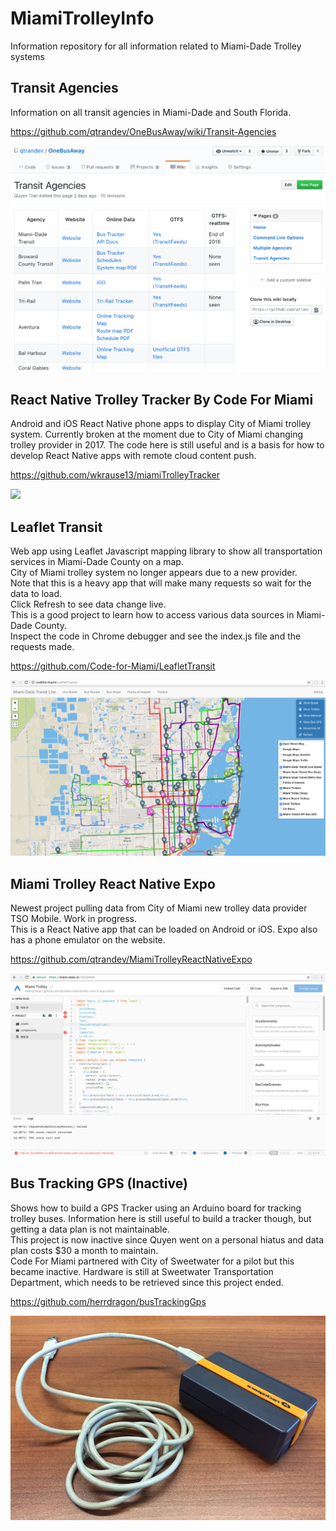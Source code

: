 # MiamiTrolleyInfo
Information repository for all information related to Miami-Dade Trolley systems

## Transit Agencies

Information on all transit agencies in Miami-Dade and South Florida.  

https://github.com/qtrandev/OneBusAway/wiki/Transit-Agencies  

![](https://github.com/qtrandev/MiamiTrolleyInfo/blob/master/screenshot1.png)

## React Native Trolley Tracker By Code For Miami

Android and iOS React Native phone apps to display City of Miami trolley system. Currently broken at the moment due to City of Miami changing trolley provider in 2017. The code here is still useful and is a basis for how to develop React Native apps with remote cloud content push.  

https://github.com/wkrause13/miamiTrolleyTracker  

![](https://raw.githubusercontent.com/wkrause13/miamiTrolleyTracker/master/fastlane/screenshots/dualscreens.png)  

## Leaflet Transit

Web app using Leaflet Javascript mapping library to show all transportation services in Miami-Dade County on a map.  
City of Miami trolley system no longer appears due to a new provider.  
Note that this is a heavy app that will make many requests so wait for the data to load.  
Click Refresh to see data change live.  
This is a good project to learn how to access various data sources in Miami-Dade County.  
Inspect the code in Chrome debugger and see the index.js file and the requests made.  

https://github.com/Code-for-Miami/LeafletTransit  

![](https://github.com/qtrandev/MiamiTrolleyInfo/blob/master/screenshot2.png)  

## Miami Trolley React Native Expo

Newest project pulling data from City of Miami new trolley data provider TSO Mobile. Work in progress.  
This is a React Native app that can be loaded on Android or iOS.  Expo also has a phone emulator on the website.

https://github.com/qtrandev/MiamiTrolleyReactNativeExpo  

![](https://github.com/qtrandev/MiamiTrolleyReactNativeExpo/blob/master/screenshot.png)  

## Bus Tracking GPS (Inactive)

Shows how to build a GPS Tracker using an Arduino board for tracking trolley buses.  Information here is still useful to build a tracker though, but getting a data plan is not maintainable.  
This project is now inactive since Quyen went on a personal hiatus and data plan costs $30 a month to maintain.  
Code For Miami partnered with City of Sweetwater for a pilot but this became inactive. Hardware is still at Sweetwater Transportation Department, which needs to be retrieved since this project ended.  

https://github.com/herrdragon/busTrackingGps  

![](https://github.com/qtrandev/busTrackingGps/raw/master/images/GPS-Tracker1.jpg)  
